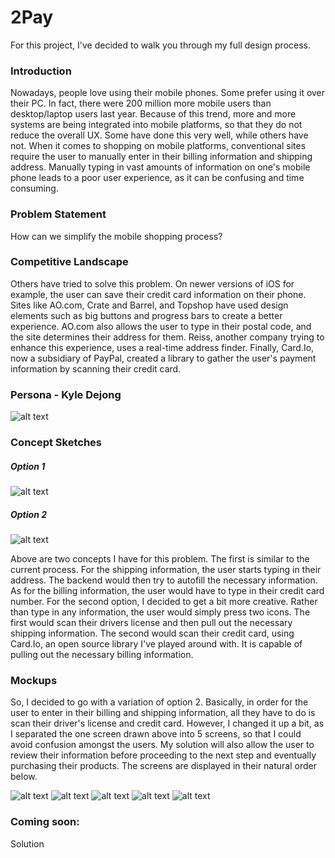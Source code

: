 # 2Pay

For this project, I've decided to walk you through my full design process.  

### Introduction 

Nowadays, people love using their mobile phones.  Some prefer using it over their PC.  In fact, there were 200 million more mobile users than desktop/laptop users last year.  Because of this trend, more and more systems are being integrated into mobile platforms, so that they do not reduce the overall UX.  Some have done this very well, while others have not.  When it comes to shopping on mobile platforms, conventional sites require the user to manually enter in their billing information and shipping address.  Manually typing in vast amounts of information on one's mobile phone leads to a poor user experience, as it can be confusing and time consuming.  

### Problem Statement

How can we simplify the mobile shopping process?

### Competitive Landscape

Others have tried to solve this problem.  On newer versions of iOS for example, the user can save their credit card information on their phone.  Sites like AO.com, Crate and Barrel, and Topshop have used design elements such as big buttons and progress bars to create a better experience.  AO.com also allows the user to type in their postal code, and the site determines their address for them.  Reiss, another company trying to enhance this experience, uses a real-time address finder.  Finally, Card.Io, now a subsidiary of PayPal, created a library to gather the user's payment information by scanning their credit card.  

### Persona - Kyle Dejong

![alt text](https://github.com/rishigoel/2Pay/blob/master/Sketched%20Persona%20Pic.png)

### Concept Sketches

##### Option 1

![alt text](https://github.com/rishigoel/2Pay/blob/master/Lo-fi%20Option%201%20Wireframe.JPG)

##### Option 2

![alt text](https://github.com/rishigoel/2Pay/blob/master/Lo-fi%20Option%202%20Wireframe.JPG)

Above are two concepts I have for this problem.  The first is similar to the current process.  For the shipping information, the user starts typing in their address.  The backend would then try to autofill the necessary information.  As for the billing information, the user would have to type in their credit card number.  For the second option, I decided to get a bit more creative.  Rather than type in any information, the user would simply press two icons.  The first would scan their drivers license and then pull out the necessary shipping information.  The second would scan their credit card, using Card.Io, an open source library I've played around with.  It is capable of pulling out the necessary billing information.

### Mockups

So, I decided to go with a variation of option 2.  Basically, in order for the user to enter in their billing and shipping information, all they have to do is scan their driver's license and credit card.  However, I changed it up a bit, as I separated the one screen drawn above into 5 screens, so that I could avoid confusion amongst the users.  My solution will also allow the user to review their information before proceeding to the next step and eventually purchasing their products.  The screens are displayed in their natural order below.  

![alt text](https://github.com/rishigoel/2Pay/blob/master/Mockups/Shipping_iphone6plus_gold_portrait.png) 
![alt text](https://github.com/rishigoel/2Pay/blob/master/Mockups/Shipping%20Confirm_iphone6plus_gold_portrait.png) 
![alt text](https://github.com/rishigoel/2Pay/blob/master/Mockups/Billing_iphone6plus_gold_portrait.png) 
![alt text](https://github.com/rishigoel/2Pay/blob/master/Mockups/Billing%20Confirm_iphone6plus_gold_portrait.png) 
![alt text](https://github.com/rishigoel/2Pay/blob/master/Mockups/Review_iphone6plus_gold_portrait.png)



### Coming soon:

Solution
